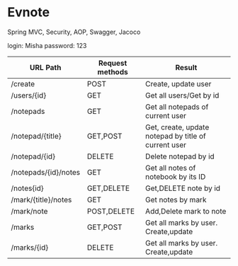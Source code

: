 # Evnote

Spring MVC, Security, AOP, Swagger, Jacoco

login: Misha
password: 123 

| URL Path                                 | Request methods | Result                                              |
|------------------------------------------|-----------------|-----------------------------------------------------|
| /create                                  | POST            | Create, update user                                 |
| /users/{id}                              | GET             | Get all users/Get by id                             |
| /notepads                                | GET             | Get all notepads of current user                    |
| /notepad/{title}                         | GET,POST        | Get, create, update notepad by title of current user|
| /notepad/{id}                            | DELETE          | Delete notepad by id                                |
| /notepads/{id}/notes                     | GET             | Get all notes of notebook by its ID                 |
| /notes{id}                               | GET,DELETE      | Get,DELETE note by id                               |
| /mark/{title}/notes                      | GET             | Get notes by mark                                   |
| /mark/note                               | POST,DELETE     | Add,Delete mark to note                             |
| /marks                                   | GET,POST        | Get all marks by user. Create,update                |
| /marks/{id}                              | DELETE          | Get all marks by user. Create,update                |
